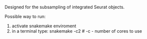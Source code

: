 Designed for the subsampling of integrated Seurat objects.

Possible way to run:
1) activate snakemake enviroment
2) in a terminal type: snakemake -c2   # -c - number of cores to use
